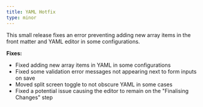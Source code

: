 ```yaml
---
title: YAML Hotfix
type: minor
---
```


This small release fixes an error preventing adding new array items in the front matter and YAML editor in some configurations.

**Fixes:**

* Fixed adding new array items in YAML in some configurations
* Fixed some validation error messages not appearing next to form inputs on save
* Moved split screen toggle to not obscure YAML in some cases
* Fixed a potential issue causing the editor to remain on the "Finalising Changes" step
